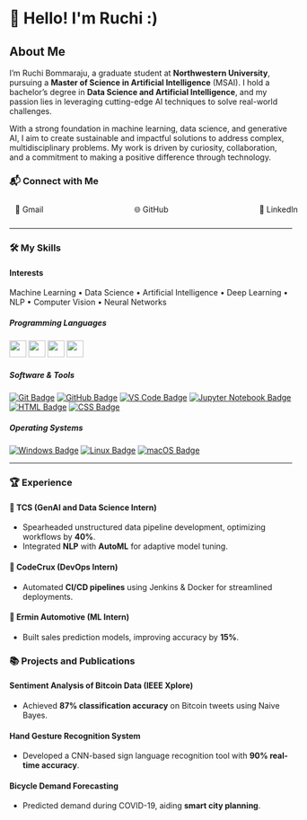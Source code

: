 
# 👋 Hello! I'm Ruchi :)
##  About Me  
I’m Ruchi Bommaraju, a graduate student at **Northwestern University**, pursuing a **Master of Science in Artificial Intelligence** (MSAI). I hold a bachelor’s degree in **Data Science and Artificial Intelligence**, and my passion lies in leveraging cutting-edge AI techniques to solve real-world challenges.

With a strong foundation in machine learning, data science, and generative AI, I aim to create sustainable and impactful solutions to address complex, multidisciplinary problems. My work is driven by curiosity, collaboration, and a commitment to making a positive difference through technology.
 


### 📬 Connect with Me

<div style="display: flex; justify-content: space-between; width: 100%; padding: 10px;">
  <span>📧 Gmail</span>
  <span style="margin: 0 auto;">🌐 GitHub</span>
  <span>🔗 LinkedIn</span>
</div>

---

### 🛠️ My Skills  
#### Interests

Machine Learning • Data Science • Artificial Intelligence • Deep Learning • NLP • Computer Vision • Neural Networks


##### Programming Languages
<img src="https://img.icons8.com/color/48/000000/python.png" width="30"/> <img src="https://img.icons8.com/color/48/000000/c-programming.png" width="30"/>  <img src="https://img.icons8.com/color/48/000000/c-plus-plus-logo.png" width="30"/> <img src="https://img.icons8.com/ios-filled/50/4a90e2/sql.png" width="30"/>  
 
##### Software & Tools
[![Git Badge](https://img.shields.io/badge/-Git-orange?style=flat-square&logo=git&logoColor=white)](#)  [![GitHub Badge](https://img.shields.io/badge/-GitHub-black?style=flat-square&logo=github&logoColor=white)](#)  [![VS Code Badge](https://img.shields.io/badge/-VS%20Code-blue?style=flat-square&logo=visual-studio-code&logoColor=white)](#)  [![Jupyter Notebook Badge](https://img.shields.io/badge/-Jupyter-orange?style=flat-square&logo=jupyter&logoColor=white)](#)  [![HTML Badge](https://img.shields.io/badge/-HTML-red?style=flat-square&logo=HTML5&logoColor=white)](#)  [![CSS Badge](https://img.shields.io/badge/-CSS-blue?style=flat-square&logo=CSS3&logoColor=white)](#)  

##### Operating Systems 
[![Windows Badge](https://img.shields.io/badge/-Windows-blue?style=flat-square&logo=windows&logoColor=white)](#)  [![Linux Badge](https://img.shields.io/badge/-Linux-yellow?style=flat-square&logo=linux&logoColor=black)](#)  [![macOS Badge](https://img.shields.io/badge/-macOS-silver?style=flat-square&logo=apple&logoColor=black)](#)  

---

### 🏆 Experience  

#### 📌 **TCS (GenAI and Data Science Intern)**  
- Spearheaded unstructured data pipeline development, optimizing workflows by **40%**.  
- Integrated **NLP** with **AutoML** for adaptive model tuning.  

#### 📌 **CodeCrux (DevOps Intern)**  
- Automated **CI/CD pipelines** using Jenkins & Docker for streamlined deployments.  

#### 📌 **Ermin Automotive (ML Intern)**  
- Built sales prediction models, improving accuracy by **15%**.  



### 📚 Projects and Publications  

#### **Sentiment Analysis of Bitcoin Data (IEEE Xplore)**  
- Achieved **87% classification accuracy** on Bitcoin tweets using Naive Bayes.  

#### **Hand Gesture Recognition System**  
- Developed a CNN-based sign language recognition tool with **90% real-time accuracy**.  

#### **Bicycle Demand Forecasting**  
- Predicted demand during COVID-19, aiding **smart city planning**.  
